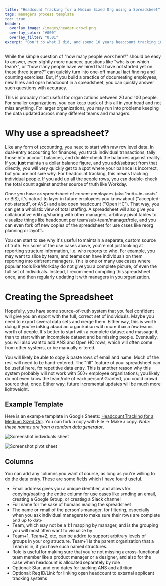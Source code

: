 ```yaml
---
title: "Headcount Tracking for a Medium Sized Org using a Spreadsheet"
tags: managers process template
toc: true
header:
  overlay_image: /images/header-crowd.png
  overlay_color: "#000"
  overlay_filter: "0.01"
excerpt: "Don't do what I did, and spend 10 years headcount tracking in text documents"
---
```


While the simple question of "how many people work here?" should be easy to answer, even slightly more nuanced questions like "who is on which team?", or "how many people have we hired that have not started yet on these three teams?" can quickly turn into one-off manual fact finding and counting exercises. But, if you build a practice of documenting employees, new hires and open headcount in a spreadsheet, you can quickly answer such questions with accuracy.

This is probably most useful for organizations between 20 and 100 people. For smaller organizations, you can keep track of this all in your head and not miss anything. For larger organizations, you may run into problems keeping the data updated across many different teams and managers.

# Why use a spreadsheet?

Like any form of accounting, you need to start with raw row level data. In dual-entry accounting for finances, you track individual transactions, tally those into account balances, and double-check the balances against reality. If you **just** maintain a dollar balance figure, and you add/subtract from that directly, you will very quickly get to a spot where your balance is incorrect, but you are not sure why. For headcount tracking, this means tracking individual people. If you add up all the people rows, you can double-check the total count against another source of truth like Workday.

Once you have an spreadsheet of current employees (aka "butts-in-seats" or BiS), it's natural to layer in future employees you know about ("accepted-not-started", or ANS) and also open headcount ("Open HC"). That way, you can get a wholistic view of total staffing. A spreadsheet will also give you collaborative editing/sharing with other managers, arbitrary pivot tables to visualize things like headcount per team/sub-team/manager/role, and you can even fork off new copies of the spreadsheet for use cases like reorg planning or layoffs.

You can start to see why it's useful to maintain a separate, custom source of truth. For some of the use cases above, you're not just looking at reporting structure information, i.e. who reports to who. For example, you may want to slice by team, and teams can have individuals on them reporting into different managers. This is one of many use cases where popular tools like Workday do not give you a complete picture, of even the full set of individuals. Instead, I recommend compiling this spreadsheet once, and then regularly updating it with managers in you organization.

# Creating the Spreadsheet

Hopefully, you have some source-of-truth system that you feel confident will give you an export with the full, correct set of individuals. Maybe you need to export several data sets and merge them. Either way, this is worth doing if you're talking about an organization with more than a few teams worth of people. It's better to start with a complete dataset and massage it, than to start with an incomplete dataset and be missing people. Eventually, you will also want to add ANS and Open HC rows, which will often come from other systems, or be manually entered.

You will likely be able to copy & paste rows of email and name. Much of the rest will need to be hand-entered. The "fill" feature of your spreadsheet can be useful here, for repetitive data entry. This is another reason why this system probably will not work with 500+ employee organizations; you likely do not even know the team/role of each person! Granted, you could crowd source that, once. Either way, future incremental updates will be much more lightweight.

## Example Template

Here is an example template in Google Sheets: 
[Headcount Tracking for a Medium Sized Org](https://docs.google.com/spreadsheets/d/1vpIOK44wH6oJxlnl6Owqvu1brzztuH8G2syyLdGRGYk/edit?usp=sharing). You can fork a copy with File -> Make a copy. *Note: these names are from a [random data generator](http://www.randat.com/)*.

![Screenshot individuals sheet](/blog/images/headcount-spreadsheet-individuals.png)

![Screenshot pivot sheet](/blog/images/headcount-spreadsheet-pivot.png)

## Columns

You can add any columns you want of course, as long as you're willing to do the data entry. These are some fields which I have found useful.

- Email address gives you a unique identifier, and allows for copying/pasting the entire column for use cases like sending an email, creating a Google Group, or creating a Slack channel
- Full name for the sake of humans reading the spreadsheet
- The name or email of the person's manager, for filtering, especially when you ask individual managers to make sure their rows are complete and up to date
- Team, which may not be a 1:1 mapping by manager, and is the grouping you will most often want to visualize by
- Team+1, Team+2, etc, can be added to support arbitrary levels of groups in your org structure. Team+1 is the parent organization that a Team is in, if you have such named structures.
- Role is useful for making sure that you're not missing a cross-functional team member like a product manager or a designer, and also for the case when headcount is allocated separately by role
- Optional: Start and end dates for tracking ANS and attrition
- Optional: Req ID/Link for linking open headcount to external applicant tracking systems